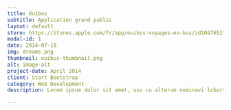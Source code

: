 ```yaml
---
title: Ouibus
subtitle: Application grand public
layout: default
store: https://itunes.apple.com/fr/app/ouibus-voyages-en-bus/id1047652194
modal-id: 1
date: 2014-07-18
img: dreams.png
thumbnail: ouibus-thumbnail.png
alt: image-alt
project-date: April 2014
client: Start Bootstrap
category: Web Development
description: Lorem ipsum dolor sit amet, usu cu alterum nominavi lobortis. At duo novum diceret. Tantas apeirian vix et, usu sanctus postulant inciderint ut, populo diceret necessitatibus in vim. Cu eum dicam feugiat noluisse.

---
```

